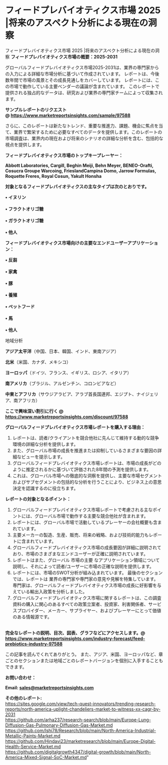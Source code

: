 # フィードプレバイオティクス市場 2025 |将来のアスペクト分析による現在の洞察
 フィードプレバイオティクス市場 2025 |将来のアスペクト分析による現在の洞察
<strong><b>フィードプレバイオティクス市場の概要：2025-2031</b></strong>

グローバルフィードプレバイオティクス市場2025-2031は、業界の専門家からの入力による詳細な市場分析に基づいて作成されています。 レポートは、今後数年間で市場の風景とその成長見通しをカバーしています。 レポートには、この市場で動作している主要ベンダーの議論が含まれています。 このレポートで提供される独占的なデータは、研究および業界の専門家チームによって収集されます。

<strong>サンプルレポートのリクエスト @ <a href=https://www.marketreportsinsights.com/sample/97588>https://www.marketreportsinsights.com/sample/97588</a></strong>

さらに、このレポートは新たなトレンド、重要な推進力、課題、機会に焦点を当て、業界で繁栄するために必要なすべてのデータを提供します。このレポートの市場調査は、業界内の現在および将来のシナリオの詳細な分析を含む、包括的な視点を提供します。

<strong>フィードプレバイオティクス市場のトップキープレーヤー：</strong>

<strong>Abbott Laboratories, Cargill, Beghin Meiji, Behn Meyer, BENEO-Orafti, Cosucra Groupe Warcoing, FrieslandCampina Domo, Jarrow Formulas, Roquette Freres, Royal Cosun, Yakult Honsha</strong>

<strong><b>対象となるフィードプレバイオティクスの主なタイプは次のとおりです。</b></strong>

<strong>• イヌリン<br><br>• フラクトオリゴ糖<br><br>• ガラクトオリゴ糖<br><br>• 他人</strong>

<strong><b>フィードプレバイオティクス市場向けの主要なエンドユーザーアプリケーション：</b></strong>

<strong>• 反芻<br><br>• 家禽<br><br>• 豚<br><br>• 養殖<br><br>• ペットフード<br><br>• 馬<br><br>• 他人</strong>

 地域分析

<strong><b>アジア太平洋</b></strong>（中国、日本、韓国、インド、東南アジア）

<strong><b>北米</b></strong>（米国、カナダ、メキシコ）

<strong><b>ヨーロッパ</b></strong>（ドイツ、フランス、イギリス、ロシア、イタリア）

<strong><b>南アメリカ</b></strong>（ブラジル、アルゼンチン、コロンビアなど）

<strong><b>中東とアフリカ</b></strong>（サウジアラビア、アラブ首長国連邦、エジプト、ナイジェリア、南アフリカ）

<strong>ここで興味深い割引に行く @ <a href=https://www.marketreportsinsights.com/discount/97588>https://www.marketreportsinsights.com/discount/97588</a></strong>

<strong><b>グローバルフィードプレバイオティクス市場レポートを購入する理由：</b></strong>
<ol>
  <li>レポートは、読者/クライアントを競合他社に先んじて維持する動的な競争環境の詳細な分析を提供します。</li>
  <li>また、グローバル市場の成長を推進または抑制しているさまざまな要因の詳細なビューを提示します。</li>
  <li>グローバルフィードプレバイオティクス市場レポートは、市場の成長がどのように推定されるかに基づいて評価された8年間の予測を提供します。</li>
  <li>これは、グローバル市場への徹底的な洞察を提供し、主要な市場セグメントおよびサブセグメントの包括的な分析を行うことにより、ビジネス上の意思決定を認識するのに役立ちます。</li>
</ol>
<strong><b>レポートの対象となるポイント：</b></strong>
<ol>
  <li>グローバルフィードプレバイオティクス市場レポートで考慮される主なポイントには、グローバル市場で動作する主要な競合他社が含まれます。</li>
  <li>レポートには、グローバル市場で活動しているプレーヤーの会社概要も含まれています。</li>
  <li>主要メーカーの製造、生産、販売、将来の戦略、および技術的能力もレポートに含まれています。</li>
  <li>グローバルフィードプレバイオティクス市場の成長要因が詳細に説明されており、市場のさまざまなエンドユーザーが正確に説明されています。</li>
  <li>レポートはまた、グローバル 市場の主要 なアプリケーション領域について説明し、それによって読者/ユーザーに市場の正確な説明を提供します。</li>
  <li>レポートには、市場のSWOT分析が組み込まれています。 最後のセクションでは、レポートは 業界の専門家や専門家の意見や見解を特集しています。 専門家は、グローバルフィードプレバイオティクス市場の成長に好影響を与えている輸出入政策を分析しました。</li>
  <li>グローバルフィードプレバイオティクス市場に関するレポートは、この調査資料の購入に関心のあるすべての政策立案者、投資家、利害関係者、サービスプロバイダー、メーカー、サプライヤー、およびプレーヤーにとって価値のある情報源です。</li>
</ol><br>
<strong>完全なレポートの説明、目次、図表、グラフなどにアクセスします。@ <a href=https://www.marketreportsinsights.com/industry-forecast/feed-prebiotics-industry-97588>https://www.marketreportsinsights.com/industry-forecast/feed-prebiotics-industry-97588</a></strong>

この記事を読んでくれてありがとう。 また、アジア、米国、ヨーロッパなど、章ごとのセクションまたは地域ごとのレポートバージョンを個別に入手することもできます。

<strong><b>お問い合わせ：</b></strong>

<strong>Email: </strong><a href=mailto:sales@marketreportsinsights.com><strong>sales@marketreportsinsights.com</strong></a>

<strong>その他のレポート:</strong>
<br>
<a href=https://sites.google.com/view/tech-quest-innovators/trending-research-reports/north-america-uplight-chandeliers-market-to-witness-xx-cagr-by-2031>https://sites.google.com/view/tech-quest-innovators/trending-research-reports/north-america-uplight-chandeliers-market-to-witness-xx-cagr-by-2031</a>
<br>
<a href=https://github.com/arha237/research-search/blob/main/Europe-Lung-Diffusion-Gas-Pulmonary-Diffusion-Gas-Market.md>https://github.com/arha237/research-search/blob/main/Europe-Lung-Diffusion-Gas-Pulmonary-Diffusion-Gas-Market.md</a>
<br>
<a href=https://github.com/Ishi78/Research/blob/main/North-America-Industrial-Metallic-Paints-Market.md>https://github.com/Ishi78/Research/blob/main/North-America-Industrial-Metallic-Paints-Market.md</a>
<br>
<a href=https://github.com/Hindavi23/marketresearch/blob/main/Europe-Digital-Health-Service-Market.md>https://github.com/Hindavi23/marketresearch/blob/main/Europe-Digital-Health-Service-Market.md</a>
<br>
<a href=https://github.com/digitalgrowth4347/digital-growth/blob/main/North-America-Mixed-Signal-SoC-Market.md>https://github.com/digitalgrowth4347/digital-growth/blob/main/North-America-Mixed-Signal-SoC-Market.md</a>"
